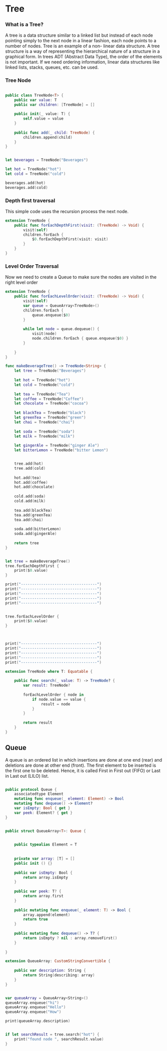 # Tree

### What is a Tree?


A tree is a data structure similar to a linked list but instead of each node pointing simply to the next node in a linear fashion, each node points to a number of nodes. Tree is an example of a non- linear data structure. A tree structure is a way of representing the hierarchical nature of a structure in a graphical form.
In trees ADT (Abstract Data Type), the order of the elements is not important. If we need ordering information, linear data structures like linked lists, stacks, queues, etc. can be used.


### Tree Node 

```swift

public class TreeNode<T> {
    public var value: T
    public var children: [TreeNode] = []
    
    public init(_ value: T) {
        self.value = value
    }
    
    public func add(_ child: TreeNode) {
        children.append(child)
    }
}


let beverages = TreeNode("Beverages")

let hot = TreeNode("hot")
let cold = TreeNode("cold")

beverages.add(hot)
beverages.add(cold)

```



### Depth first traversal

This simple code uses the recursion process the next node.


```swift
extension TreeNode {
    public func forEachDepthFirst(visit: (TreeNode) -> Void) {
        visit(self)
        children.forEach {
            $0.forEachDepthFirst(visit: visit)
        }
    }
}

```

### Level Order Traversal

Now we need to create a Queue to make sure the nodes are visited in the right level order 

```swift
extension TreeNode {
    public func forEachLevelOrder(visit: (TreeNode) -> Void) {
        visit(self)
        var queue = QueueArray<TreeNode>()
        children.forEach {
            queue.enqueue($0)
        }
        
        while let node = queue.dequeue() {
            visit(node)
            node.children.forEach { queue.enqueue($0) }
        }
        
    }
}

```

```swift
func makeBeverageTree() -> TreeNode<String> {
    let tree = TreeNode("Beverages")
    
    let hot = TreeNode("hot")
    let cold = TreeNode("cold")
    
    let tea = TreeNode("Tea")
    let coffee = TreeNode("Coffee")
    let chocolate = TreeNode("cocoa")
    
    let blackTea = TreeNode("black")
    let greenTea = TreeNode("green")
    let chai = TreeNode("chai")
    
    let soda = TreeNode("soda")
    let milk = TreeNode("milk")
    
    let gingerAle = TreeNode("ginger Ale")
    let bitterLemon = TreeNode("bitter Lemon")


    tree.add(hot)
    tree.add(cold)
    
    hot.add(tea)
    hot.add(coffee)
    hot.add(chocolate)
    
    cold.add(soda)
    cold.add(milk)
    
    tea.add(blackTea)
    tea.add(greenTea)
    tea.add(chai)
    
    soda.add(bitterLemon)
    soda.add(gingerAle)
    
    return tree
}


let tree = makeBeverageTree()
tree.forEachDepthFirst {
    print($0.value)
}

print("----------------------------------")
print("----------------------------------")
print("----------------------------------")
print("----------------------------------")
print("----------------------------------")


tree.forEachLevelOrder {
    print($0.value)
}



print("----------------------------------")
print("----------------------------------")
print("----------------------------------")
print("----------------------------------")
print("----------------------------------")

extension TreeNode where T: Equatable {
    
    public func search(_ value: T) -> TreeNode? {
        var result: TreeNode?
        
        forEachLevelOrder { node in
            if node.value == value {
                result = node
            }
        }
        
        return result
    }
}

```

## Queue 

A queue is an ordered list in which insertions are done at one end (rear) and deletions are done at other end (front). The first element to be inserted is the first one to be deleted. Hence, it is called First in First out (FIFO) or Last in Last out (LILO) list.

```swift

public protocol Queue {
    associatedtype Element
    mutating func enqueue(_ element: Element) -> Bool
    mutating func dequeue() -> Element?
    var isEmpty: Bool { get }
    var peek: Element? { get }
}


public struct QueueArray<T>: Queue {

    
    public typealias Element = T
    
    
    private var array: [T] = []
    public init () {}
    
    public var isEmpty: Bool {
        return array.isEmpty
    }
    
    public var peek: T? {
        return array.first
    }
    
    public mutating func enqueue(_ element: T) -> Bool {
        array.append(element)
        return true
    }
    
    public mutating func dequeue() -> T? {
        return isEmpty ? nil : array.removeFirst()
    }
    
}

extension QueueArray: CustomStringConvertible {
    
    public var description: String {
        return String(describing: array)
    }
}


var queueArray = QueueArray<String>()
queueArray.enqueue("hi")
queueArray.enqueue("Hello")
queueArray.enqueue("How")

print(queueArray.description)


if let searchResult = tree.search("hot") {
    print("found node ", searchResult.value)
}

```


